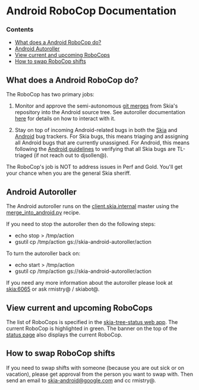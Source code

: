 Android RoboCop Documentation
===========================

### Contents ###

*   [What does a Android RoboCop do?](#what_is_a_robocop)
*   [Android Autoroller](#autoroller_doc)
*   [View current and upcoming RoboCops](#view_current_upcoming_robocops)
*   [How to swap RoboCop shifts](#how_to_swap)


<a name="what_is_a_robocop"></a>
What does a Android RoboCop do?
-----------------------

The RoboCop has two primary jobs:

1) Monitor and approve the semi-autonomous [git merges](https://googleplex-android-review.git.corp.google.com/#/q/owner:31977622648%2540project.gserviceaccount.com+status:open) from Skia's repository into the Android source tree. See autoroller documentation <a href="#autoroller_doc">here</a> for details on how to interact with it.

2) Stay on top of incoming Android-related bugs in both the [Skia](https://bugs.chromium.org/p/skia/issues/list?can=2&q=OpSys%3DAndroid&sort=-id&colspec=ID+Type+Status+Priority+Owner+Summary&cells=tiles) and [Android](https://buganizer.corp.google.com/issues?q=componentid:1346%20status:open) bug trackers.  For Skia bugs, this means triaging and assigning all Android bugs that are currently unassigned.  For Android, this means following the [Android guidelines](go/android-buganizer) to verifying that all Skia bugs are TL-triaged (if not reach out to djsollen@).

The RoboCop's job is NOT to address issues in Perf and Gold. You'll get your chance when you are the general Skia sheriff.


<a name="autoroller_doc"></a>
Android Autoroller
------------------

The Android autoroller runs on the [client.skia.internal](https://chromegw.corp.google.com/i/client.skia.internal/console) master using the [merge_into_android.py](https://chrome-internal.googlesource.com/chrome/tools/build_limited/scripts/slave/+/master/skia/merge_into_android.py) recipe.

If you need to stop the autoroller then do the following steps:

* echo stop > /tmp/action
* gsutil cp /tmp/action gs://skia-android-autoroller/action

To turn the autoroller back on:

* echo start > /tmp/action
* gsutil cp /tmp/action gs://skia-android-autoroller/action

If you need any more information about the autoroller please look at [skia:6065](https://bugs.chromium.org/p/skia/issues/detail?id=6065) or ask rmistry@ / skiabot@.

<a name="view_current_upcoming_robocops"></a>
View current and upcoming RoboCops
----------------------------------

The list of RoboCops is specified in the [skia-tree-status web app](http://skia-tree-status.appspot.com/robocop). The current RoboCop is highlighted in green.
The banner on the top of the [status page](https://status.skia.org) also displays the current RoboCop.


<a name="how_to_swap"></a>
How to swap RoboCop shifts
--------------------------

If you need to swap shifts with someone (because you are out sick or on vacation), please get approval from the person you want to swap with. Then send an email to skia-android@google.com and cc rmistry@.
